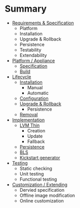 # Summary


* [Requirements & Specification](README.md)
  * Platform
  * Installation
  * Upgrade & Rollback
  * Persistence
  * Testability
  * Extendability
* [Platform / Appliance](os/README.md)
  * [Specification](os/spec.md)
  * [Build](os/build.md)
* [Lifecycle](runtime/README.md)
  * [Installation](runtime/installation.md)
    * Manual
    * Automatic
  * [Configuration](runtime/configure.md)
  * [Upgrade & Rollback](runtime/upgrade.md)
    * Persistence
  * [Removal](runtime/removal.md)
* [Implementation](impl/README.md)
  * [LVM Thin](impl/lvm.md)
    * Creation
    * Update
    * Fallback
  * [Persistence](impl/persistence.md)
  * [BLS](impl/boot.md)
  * [Kickstart generator](impl/kickstart_from_cmdline.md)
* [Testing](testing/README.md)
  * Static checking
  * Unit testing
  * Functional testing
* [Customization / Extending](extend/README.md)
  * Dervied specification
  * Offline image modification
  * Online customization

